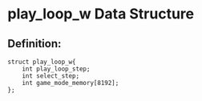 # play_loop_w Data Structure

## Definition:
```
struct play_loop_w{
    int play_loop_step;
    int select_step;
    int game_mode_memory[8192];
};
```

